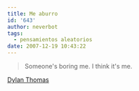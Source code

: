 ```yaml
---
title: Me aburro
id: '643'
author: neverbot
tags:
  - pensamientos aleatorios
date: 2007-12-19 10:43:22
---
```


> Someone's boring me. I think it's me.

[Dylan Thomas](http://en.wikipedia.org/wiki/Dylan_Thomas)